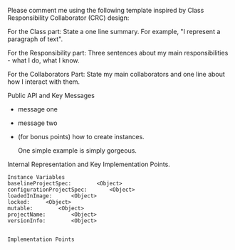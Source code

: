 Please comment me using the following template inspired by Class Responsibility Collaborator (CRC) design:For the Class part:  State a one line summary. For example, "I represent a paragraph of text".For the Responsibility part: Three sentences about my main responsibilities - what I do, what I know.For the Collaborators Part: State my main collaborators and one line about how I interact with them. Public API and Key Messages- message one   - message two - (for bonus points) how to create instances.   One simple example is simply gorgeous. Internal Representation and Key Implementation Points.    Instance Variables	baselineProjectSpec:		<Object>	configurationProjectSpec:		<Object>	loadedInImage:		<Object>	locked:		<Object>	mutable:		<Object>	projectName:		<Object>	versionInfo:		<Object>    Implementation Points